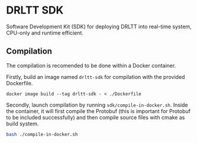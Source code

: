 # DRLTT SDK

Software Development Kit (SDK) for deploying DRLTT into real-time system, CPU-only and runtime efficient.

## Compilation

The compilation is recomended to be done within a Docker container.

Firstly, build an image named `drltt-sdk` for compilation with the provided Dockerfile.

```
docker image build --tag drltt-sdk - < ./Dockerfile
```

Secondly, launch compilation by running `sdk/compile-in-docker.sh`. Inside the container, it will first compile the Protobuf (this is important for Protobuf to be included successfully) and then compile source files with cmake as build system.

```bash
bash ./compile-in-docker.sh
```
